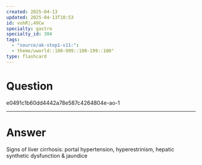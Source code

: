 ```yaml
---
created: 2025-04-13
updated: 2025-04-13T10:53
id: vohR|;49Cw
specialty: gastro
specialty_id: 304
tags:
  - "source/ak-step1-v11:": 
  - theme/uworld::100-999::100-199::100"
type: flashcard
---
```


# Question
e0491c1b60dd4442a78e587c4264804e-ao-1

---

# Answer
Signs of liver cirrhosis: portal hypertension, hyperestrinism, hepatic synthetic dysfunction & jaundice